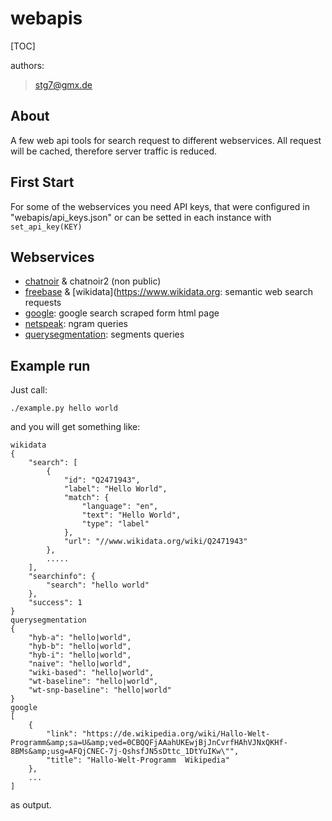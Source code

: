 webapis
=======
[TOC]

authors:
> stg7@gmx.de

About
-----
A few web api tools for search request to different webservices. All request will be cached, therefore server traffic is reduced.

First Start
-----------
For some of the webservices you need API keys, that were configured in "webapis/api_keys.json" or
can be setted in each instance with `set_api_key(KEY)`

Webservices
-----------

* [chatnoir](http://chatnoir.webis.de) & chatnoir2 (non public)
* [freebase](https://www.freebase.com/) & [wikidata](https://www.wikidata.org: semantic web search requests
* [google](https://google.com): google search scraped form html page
* [netspeak](http://netspeak.org): ngram queries
* [querysegmentation](http://webis16.medien.uni-weimar.de:8080/query-segmentation-server/): segments queries

Example run
-----------
Just call:
```
./example.py hello world
```

and you will get something like:
```
wikidata
{
    "search": [
        {
            "id": "Q2471943",
            "label": "Hello World",
            "match": {
                "language": "en",
                "text": "Hello World",
                "type": "label"
            },
            "url": "//www.wikidata.org/wiki/Q2471943"
        },
        .....
    ],
    "searchinfo": {
        "search": "hello world"
    },
    "success": 1
}
querysegmentation
{
    "hyb-a": "hello|world",
    "hyb-b": "hello|world",
    "hyb-i": "hello|world",
    "naive": "hello|world",
    "wiki-based": "hello|world",
    "wt-baseline": "hello|world",
    "wt-snp-baseline": "hello|world"
}
google
[
    {
        "link": "https://de.wikipedia.org/wiki/Hallo-Welt-Programm&amp;sa=U&amp;ved=0CBQQFjAAahUKEwjBjJnCvrfHAhVJNxQKHf-8BMs&amp;usg=AFQjCNEC-7j-QshsfJN5sDttc_1DtYuIKw\"",
        "title": "Hallo-Welt-Programm  Wikipedia"
    },
    ...
]

```

as output.